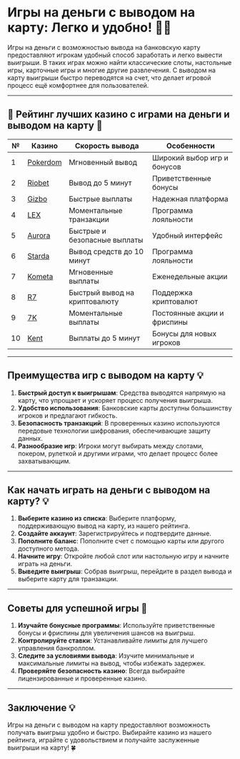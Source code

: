# Игры на деньги с выводом на карту: Легко и удобно! 🎰💸

Игры на деньги с возможностью вывода на банковскую карту предоставляют игрокам удобный способ заработать и легко вывести выигрыши. В таких играх можно найти классические слоты, настольные игры, карточные игры и многие другие развлечения. С выводом на карту выигрыши быстро переводятся на счет, что делает игровой процесс ещё комфортнее для пользователей.

---

## 🎲 Рейтинг лучших казино с играми на деньги и выводом на карту 🎲

| №  | Казино                                                                                  | Скорость вывода               | Особенности                      |
|----|----------------------------------------------------------------------------------------|-------------------------------|----------------------------------|
| 1  | [Pokerdom](https://brandplay.link/4k77v2yx)                                            | Мгновенный вывод               | Широкий выбор игр и бонусов      |
| 2  | [Riobet](https://brandplay.link/7xBLTPyj)                                              | Вывод до 5 минут               | Приветственные бонусы            |
| 3  | [Gizbo](https://brandplay.link/bprXw4YV)                                               | Быстрые выплаты                | Надежная платформа               |
| 4  | [LEX](https://brandplay.link/zW4hdDFV)                                                 | Моментальные транзакции        | Программа лояльности             |
| 5  | [Aurora](https://10trafic-stat2.com/click/668546556bcc6313411604bd/6766/13032/subaccount) | Быстрые и безопасные выплаты  | Удобный интерфейс                |
| 6  | [Starda](https://brandplay.link/fB7xwRFL)                                              | Вывод средств до 10 минут      | Программа лояльности             |
| 7  | [Kometa](https://brandplay.link/8ZymQJV8)                                              | Мгновенные выплаты             | Еженедельные акции               |
| 8  | [R7](https://brandplay.link/bMd3Yjsw)                                                  | Быстрый вывод на криптовалюту  | Поддержка криптовалют            |
| 9  | [7K](https://brandplay.link/BvQyFShp)                                                  | Моментальные выплаты           | Постоянные акции и фриспины      |
| 10 | [Kent](https://brandplay.link/Fv2WP3js)                                                | Выплаты до 5 минут             | Бонусы для новых игроков         |

---

## Преимущества игр с выводом на карту 💡

1. **Быстрый доступ к выигрышам**: Средства выводятся напрямую на карту, что упрощает и ускоряет процесс получения выигрыша.
2. **Удобство использования**: Банковские карты доступны большинству игроков и предлагают гибкость.
3. **Безопасность транзакций**: В проверенных казино используются передовые технологии шифрования, обеспечивающие защиту данных.
4. **Разнообразие игр**: Игроки могут выбирать между слотами, покером, рулеткой и другими играми, что делает процесс более захватывающим.

---

## Как начать играть на деньги с выводом на карту? 💡

1. **Выберите казино из списка**: Выберите платформу, поддерживающую вывод на карту, из нашего рейтинга.
2. **Создайте аккаунт**: Зарегистрируйтесь и подтвердите данные.
3. **Пополните баланс**: Пополните счет с помощью карты или другого доступного метода.
4. **Начните игру**: Откройте любой слот или настольную игру и начните играть на деньги.
5. **Выведите выигрыш**: Собрав выигрыш, перейдите в раздел вывода и выберите карту для транзакции.

---

## Советы для успешной игры 🎯

1. **Изучайте бонусные программы**: Используйте приветственные бонусы и фриспины для увеличения шансов на выигрыш.
2. **Контролируйте ставки**: Устанавливайте лимиты для лучшего управления банкроллом.
3. **Следите за условиями вывода**: Изучите минимальные и максимальные лимиты на вывод, чтобы избежать задержек.
4. **Проверяйте безопасность казино**: Всегда выбирайте лицензированные и проверенные казино.

---

## Заключение 💡

Игры на деньги с выводом на карту предоставляют возможность получать выигрыш удобно и быстро. Выбирайте казино из нашего рейтинга, играйте с удовольствием и получайте заслуженные выигрыши на карту! 🍀
